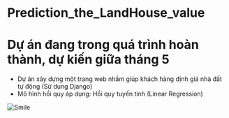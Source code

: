 # Prediction_the_LandHouse_value


# Dự án đang trong quá trình hoàn thành, dự kiến giữa tháng 5
- Dự án xây dựng một trang web nhầm giúp khách hàng định giá nhà đất tự động (Sử dụng Django)
- Mô hình hồi quy áp dụng: Hồi quy tuyến tính (Linear Regression)

![Smile](https://photos.google.com/u/2/album/AF1QipPXiu9sbW1cYB4AUZfXRLXQN30qtG0uomAR8Gj7/photo/AF1QipMTAnN-Qhok_RC18cXbVbaVvYfUsCZHCQMw5Etq)
